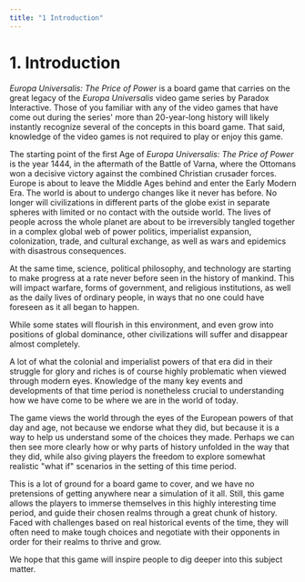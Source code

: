 ```yaml
---
title: "1 Introduction"
---
```


# 1. Introduction

*Europa Universalis: The Price of Power* is a board game that carries on the great legacy of the *Europa Universalis* video game series by Paradox Interactive. Those of you familiar with any of the video games that have come out during the series' more than 20-year-long history will likely instantly recognize several of the concepts in this board game. That said, knowledge of the video games is not required to play or enjoy this game.

The starting point of the first Age of *Europa Universalis: The Price of Power* is the year 1444, in the aftermath of the Battle of Varna, where the Ottomans won a decisive victory against the combined Christian crusader forces. Europe is about to leave the Middle Ages behind and enter the Early Modern Era. The world is about to undergo changes like it never has before. No longer will civilizations in different parts of the globe exist in separate spheres with limited or no contact with the outside world. The lives of people across the whole planet are about to be irreversibly tangled together in a complex global web of power politics, imperialist expansion, colonization, trade, and cultural exchange, as well as wars and epidemics with disastrous consequences.

At the same time, science, political philosophy, and technology are starting to make progress at a rate never before seen in the history of mankind. This will impact warfare, forms of government, and religious institutions, as well as the daily lives of ordinary people, in ways that no one could have foreseen as it all began to happen. 

While some states will flourish in this environment, and even grow into positions of global dominance, other civilizations will suffer and disappear almost completely. 

A lot of what the colonial and imperialist powers of that era did in their struggle for glory and riches is of course highly problematic when viewed through modern eyes. Knowledge of the many key events and developments of that time period is nonetheless crucial to understanding how we have come to be where we are in the world of today.
 
The game views the world through the eyes of the European powers of that day and age, not because we endorse what they did, but because it is a way to help us understand some of the choices they made. Perhaps we can then see more clearly how or why parts of history unfolded in the way that they did, while also giving players the freedom to explore somewhat realistic "what if" scenarios in the setting of this time period.

This is a lot of ground for a board game to cover, and we have no pretensions of getting anywhere near a simulation of it all. Still, this game allows the players to immerse themselves in this highly interesting time period, and guide their chosen realms through a great chunk of history. Faced with challenges based on real historical events of the time, they will often need to make tough choices and negotiate with their opponents in order for their realms to thrive and grow.

We hope that this game will inspire people to dig deeper into this subject matter.